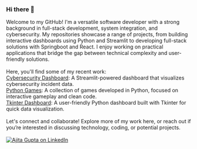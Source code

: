 ### Hi there 👋

Welcome to my GitHub! I'm a versatile software developer with a strong background in full-stack development, system integration, and cybersecurity. My repositories showcase a range of projects, from building interactive dashboards using Python and Streamlit to developing full-stack solutions with Springboot and React. I enjoy working on practical applications that bridge the gap between technical complexity and user-friendly solutions.
<br><br>
Here, you'll find some of my recent work:
<br>
[Cybersecurity Dashboard](https://github.com/ajitagupta/streamlit-cybersecurity-dashboard): A Streamlit-powered dashboard that visualizes cybersecurity incident data.<br>
[Python Games](https://github.com/ajitagupta/games-in-python): A collection of games developed in Python, focused on interactive gameplay and clean code.<br>
[Tkinter Dashboard](https://github.com/ajitagupta/tkinter-dashboard): A user-friendly Python dashboard built with Tkinter for quick data visualization.<br>
<br>
Let's connect and collaborate! Explore more of my work here, or reach out if you’re interested in discussing technology, coding, or potential projects.
<br><br>
[![Ajita Gupta on LinkedIn](https://img.shields.io/badge/LinkedIn-0077B5?style=for-the-badge&logo=linkedin&logoColor=white)](https://www.linkedin.com/in/ajita-gupta-430900109/)

<!--
**ajitagupta/ajitagupta** is a ✨ _special_ ✨ repository because its `README.md` (this file) appears on your GitHub profile.


More ideas up and about me:

- 🔭 I last wrote a [streamlit dashboard](https://github.com/ajitagupta/streamlit-cybersecurity-dashboard)
- 🌱 I’m currently learning azure, c#, .net
- 👯 I’m looking to collaborate on anything
- 🤔 I’m looking for help with the UI/UX design
- 💬 Ask me about Java, python, full-stack, computer science, linux
- 📫 How to reach me: LinkedIn
- 😄 Pronouns: she
- ⚡ Fun fact: I love to play
-->
